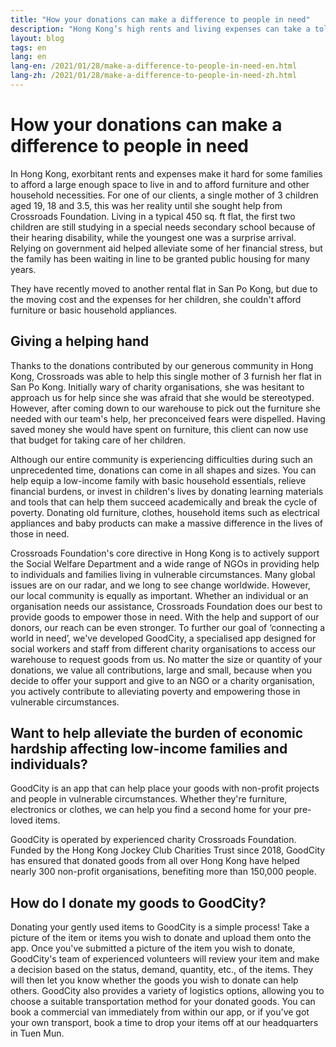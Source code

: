 ```yaml
---
title: "How your donations can make a difference to people in need"
description: "Hong Kong’s high rents and living expenses can take a toll on low-income families. Read on to find out how your donations can help!"
layout: blog
tags: en
lang: en
lang-en: /2021/01/28/make-a-difference-to-people-in-need-en.html
lang-zh: /2021/01/28/make-a-difference-to-people-in-need-zh.html
---
```


# How your donations can make a difference to people in need 

In Hong Kong, exorbitant rents and expenses make it hard for some families to afford a large enough space to live in and to afford furniture and other household necessities. For one of our clients, a single mother of 3 children aged 19, 18 and 3.5, this was her reality until she sought help from Crossroads Foundation. Living in a typical 450 sq. ft flat, the first two children are still studying in a special needs secondary school because of their hearing disability, while the youngest one was a surprise arrival. Relying on government aid helped alleviate some of her financial stress, but the family has been waiting in line to be granted public housing for many years. 

They have recently moved to another rental flat in San Po Kong, but due to the moving cost and the expenses for her children, she couldn't afford furniture or basic household appliances. 

## Giving a helping hand 

Thanks to the donations contributed by our generous community in Hong Kong, Crossroads was able to help this single mother of 3 furnish her flat in San Po Kong. Initially wary of charity organisations, she was hesitant to approach us for help since she was afraid that she would be stereotyped. However, after coming down to our warehouse to pick out the furniture she needed with our team's help, her preconceived fears were dispelled. Having saved money she would have spent on furniture, this client can now use that budget for taking care of her children. 

Although our entire community is experiencing difficulties during such an unprecedented time, donations can come in all shapes and sizes. You can help equip a low-income family with basic household essentials, relieve financial burdens, or invest in children's lives by donating learning materials and tools that can help them succeed academically and break the cycle of poverty. Donating old furniture, clothes, household items such as electrical appliances and baby products can make a massive difference in the lives of those in need. 

Crossroads Foundation's core directive in Hong Kong is to actively support the Social Welfare Department and a wide range of NGOs in providing help to individuals and families living in vulnerable circumstances. Many global issues are on our radar, and we long to see change worldwide. However, our local community is equally as important. Whether an individual or an organisation needs our assistance, Crossroads Foundation does our best to provide goods to empower those in need. With the help and support of our donors, our reach can be even stronger. To further our goal of ‘connecting a world in need’, we've developed GoodCity, a specialised app designed for social workers and staff from different charity organisations to access our warehouse to request goods from us. No matter the size or quantity of your donations, we value all contributions, large and small, because when you decide to offer your support and give to an NGO or a charity organisation, you actively contribute to alleviating poverty and empowering those in vulnerable circumstances.

## Want to help alleviate the burden of economic hardship affecting low-income families and individuals?

GoodCity is an app that can help place your goods with non-profit projects and people in vulnerable circumstances. Whether they're furniture, electronics or clothes, we can help you find a second home for your pre-loved items. 

GoodCity is operated by experienced charity Crossroads Foundation. Funded by the Hong Kong Jockey Club Charities Trust since 2018, GoodCity has ensured that donated goods from all over Hong Kong have helped nearly 300 non-profit organisations, benefiting more than 150,000 people. 

## How do I donate my goods to GoodCity?

Donating your gently used items to GoodCity is a simple process! Take a picture of the item or items you wish to donate and upload them onto the app. Once you've submitted a picture of the item you wish to donate, GoodCity's team of experienced volunteers will review your item and make a decision based on the status, demand, quantity, etc., of the items. They will then let you know whether the goods you wish to donate can help others. GoodCity also provides a variety of logistics options, allowing you to choose a suitable transportation method for your donated goods. You can book a commercial van immediately from within our app, or if you've got your own transport, book a time to drop your items off at our headquarters in Tuen Mun.
